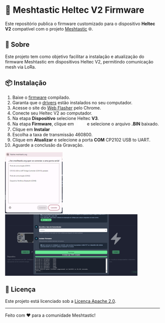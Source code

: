 # 📡 Meshtastic Heltec V2 Firmware

Este repositório publica o firmware customizado para o dispositivo **Heltec V2** compatível com o projeto [Meshtastic](https://github.com/meshtastic/meshtastic-device) 🌐.

## 🚀 Sobre

Este projeto tem como objetivo facilitar a instalação e atualização do firmware Meshtastic em dispositivos Heltec V2, permitindo comunicação mesh via LoRa.

## 📦 Instalação

1. Baixe o [firmware](https://github.com/luciodias/heltec_v2/releases/latest) compilado.
1. Garanta que o [drivers](https://meshtastic.org/docs/getting-started/serial-drivers/esp32/) estão instalados no seu computador.
1. Acesse o site do [Web Flasher](https://flasher.meshtastic.org/) pelo Chrome.
1. Conecte seu Heltec V2 ao computador.
1. Na etapa **Dispositivo** selecione Heltec **V3**.
1. Na etapa **Firmware**, clique em&emsp;<img src="assets/folder.svg" width="15" height="15">&emsp;e selecione o arquivo **.BIN** baixado.
1. Clique em **Instalar**&emsp;<img src="assets/instalar.svg" width="15" height="15">
1. Escolha a taxa de transmissão 460800.
1. Clique em **Atualizar** e selecione a porta **COM**  CP2102 USB to UART.
1. Aguarde a conclusão da Gravação.

<img src="assets/porta_com.png" height="200">

<img src="assets/gravacao.png" height="200">

## 📄 Licença

Este projeto está licenciado sob a [Licença Apache 2.0](LICENSE).

---

Feito com ❤️ para a comunidade Meshtastic!